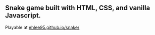 ## Snake game built with HTML, CSS, and vanilla Javascript.

Playable at [ehlee95.github.io/snake/](https://ehlee95.github.io/snake/)
